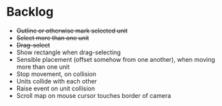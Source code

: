 # Backlog

* ~~Outline or otherwise mark selected unit~~
* ~~Select more than one unit~~
* ~~Drag-select~~
* Show rectangle when drag-selecting
* Sensible placement (offset somehow from one another), when moving more than one unit
* Stop movement, on collision
* Units collide with each other
* Raise event on unit collision
* Scroll map on mouse cursor touches border of camera